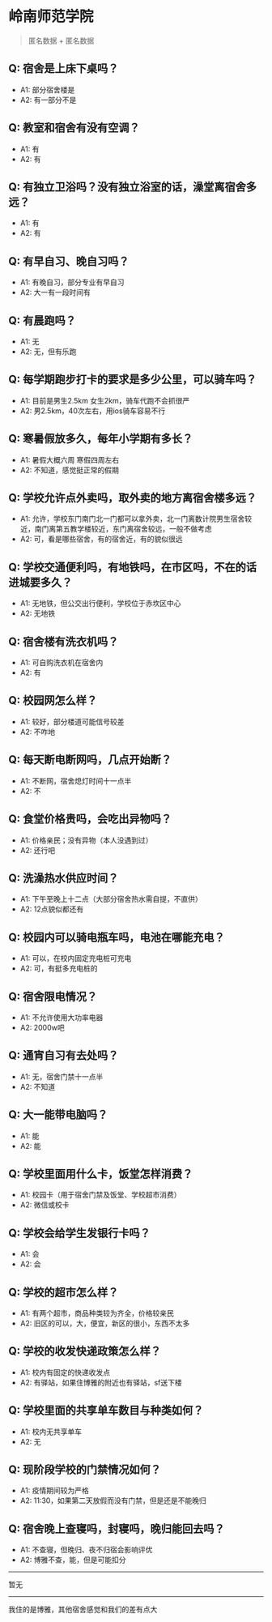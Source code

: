 # 岭南师范学院
> 匿名数据 + 匿名数据
## Q: 宿舍是上床下桌吗？
- A1: 部分宿舍楼是
- A2: 有一部分不是
## Q: 教室和宿舍有没有空调？
- A1: 有
- A2: 有
## Q: 有独立卫浴吗？没有独立浴室的话，澡堂离宿舍多远？
- A1: 有
- A2: 有
## Q: 有早自习、晚自习吗？
- A1: 有晚自习，部分专业有早自习
- A2: 大一有一段时间有
## Q: 有晨跑吗？
- A1: 无
- A2: 无，但有乐跑
## Q: 每学期跑步打卡的要求是多少公里，可以骑车吗？
- A1: 目前是男生2.5km 女生2km，骑车代跑不会抓很严
- A2: 男2.5km，40次左右，用ios骑车容易不行
## Q: 寒暑假放多久，每年小学期有多长？
- A1: 暑假大概六周 寒假四周左右
- A2: 不知道，感觉挺正常的假期
## Q: 学校允许点外卖吗，取外卖的地方离宿舍楼多远？
- A1: 允许，学校东门南门北一门都可以拿外卖，北一门离数计院男生宿舍较近，南门离第五教学楼较近，东门离宿舍较远，一般不做考虑
- A2: 可，看是哪些宿舍，有的宿舍近，有的貌似很远
## Q: 学校交通便利吗，有地铁吗，在市区吗，不在的话进城要多久？
- A1: 无地铁，但公交出行便利，学校位于赤坎区中心
- A2: 无地铁
## Q: 宿舍楼有洗衣机吗？
- A1: 可自购洗衣机在宿舍内
- A2: 有
## Q: 校园网怎么样？
- A1: 较好，部分楼道可能信号较差
- A2: 不咋地
## Q: 每天断电断网吗，几点开始断？
- A1: 不断网，宿舍熄灯时间十一点半
- A2: 不
## Q: 食堂价格贵吗，会吃出异物吗？
- A1: 价格亲民；没有异物（本人没遇到过）
- A2: 还行吧
## Q: 洗澡热水供应时间？
- A1: 下午至晚上十二点（大部分宿舍热水需自提，不直供）
- A2: 12点貌似都还有
## Q: 校园内可以骑电瓶车吗，电池在哪能充电？
- A1: 可以，在校内固定充电桩可充电
- A2: 可，有挺多充电桩的
## Q: 宿舍限电情况？
- A1: 不允许使用大功率电器
- A2: 2000w吧
## Q: 通宵自习有去处吗？
- A1: 无，宿舍门禁十一点半
- A2: 不知道
## Q: 大一能带电脑吗？
- A1: 能
- A2: 能
## Q: 学校里面用什么卡，饭堂怎样消费？
- A1: 校园卡（用于宿舍门禁及饭堂、学校超市消费）
- A2: 微信或校卡
## Q: 学校会给学生发银行卡吗？
- A1: 会
- A2: 会
## Q: 学校的超市怎么样？
- A1: 有两个超市，商品种类较为齐全，价格较亲民
- A2: 旧区的可以，大，便宜，新区的很小，东西不太多
## Q: 学校的收发快递政策怎么样？
- A1: 校内有固定的快递收发点
- A2: 有驿站，如果住博雅的附近也有驿站，sf送下楼
## Q: 学校里面的共享单车数目与种类如何？
- A1: 校内无共享单车
- A2: 无
## Q: 现阶段学校的门禁情况如何？
- A1: 疫情期间较为严格
- A2: 11:30，如果第二天放假而没有门禁，但是还是不能晚归
## Q: 宿舍晚上查寝吗，封寝吗，晚归能回去吗？
- A1: 不查寝，但晚归、夜不归宿会影响评优
- A2: 博雅不查，能，但是可能扣分
***
暂无
***
我住的是博雅，其他宿舍感觉和我们的差有点大